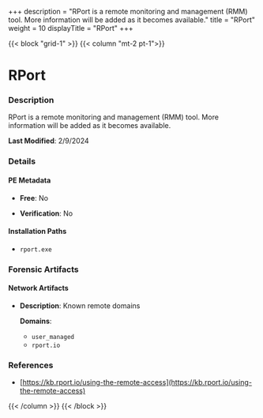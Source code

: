 +++
description = "RPort is a remote monitoring and management (RMM) tool. More information will be added as it becomes available."
title = "RPort"
weight = 10
displayTitle = "RPort"
+++


{{< block "grid-1" >}}
{{< column "mt-2 pt-1">}}

# RPort


### Description

RPort is a remote monitoring and management (RMM) tool. More information will be added as it becomes available.



**Last Modified**: 2/9/2024

### Details


#### PE Metadata


- **Free**: No

- **Verification**: No




#### Installation Paths
- `rport.exe`

### Forensic Artifacts




#### Network Artifacts

- **Description**: Known remote domains

  **Domains**:
    - `user_managed`
    - `rport.io`





### References
- [https://kb.rport.io/using-the-remote-access](https://kb.rport.io/using-the-remote-access)



{{< /column >}}
{{< /block >}}
